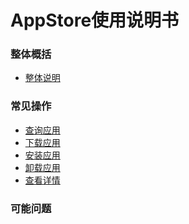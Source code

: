 # AppStore使用说明书

### 整体概括
- [整体说明](https://github.com/openthos/appstore-ota-analysis/blob/master/user-instruct/%E6%95%B4%E4%BD%93%E8%AF%B4%E6%98%8E.md)

### 常见操作

- [查询应用]()
- [下载应用]()
- [安装应用]()
- [卸载应用]()
- [查看详情]()

### 可能问题
